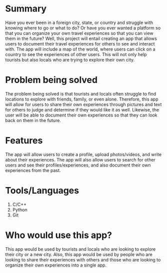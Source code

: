 # Summary
Have you ever been in a foreign city, state, or country and struggle with knowing where to go or what to do? Or have you ever wanted a platform so that you can organize your own travel experiences so that you can view them in the future? Well, this project will entail creating an app that allows users to document their travel experiences for others to see and interact with. The app will include a map of the world, where users can click on a country to see the experiences of other users. This will not only help tourists but also locals who are trying to explore their own city.  

# Problem being solved
The problem being solved is that tourists and locals often struggle to find locations to explore with friends, family, or even alone. Therefore, this app will allow for users to share their own experiences through pictures and text for others to judge and determine if they would like it as well. Likewise, the user will be able to document their own experiences so that they can look back on them in the future.

# Features
 The app will allow users to create a profile, upload photos/videos, and write about their experiences. The app will also allow users to search for other users and see their profiles/experiences, and also document their own experiences from the past.

# Tools/Languages
1. C/C++
1. Python
1. Git

# Who would use this app?
This app would be used by tourists and locals who are looking to explore their city or a new city. Also, this app would be used by people who are looking to share their experiences with others and those who are looking to organize their own experiences into a single app.